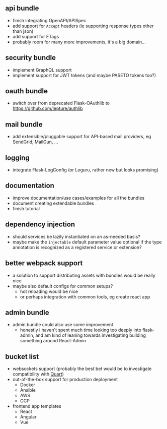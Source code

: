 api bundle
----------
* finish integrating OpenAPI/APISpec
* add support for `Accept` headers (ie supporting response types other than json)
* add support for ETags
* probably room for many more improvements, it's a big domain...


security bundle
---------------
* implement GraphQL support
* implement support for JWT tokens (and maybe PASETO tokens too?)


oauth bundle
------------
* switch over from deprecated Flask-OAuthlib to https://github.com/lepture/authlib


mail bundle
-----------
* add extensible/pluggable support for API-based mail providers, eg SendGrid, MailGun, ...


logging
-------
* integrate Flask-LogConfig (or Loguru, rather new but looks promising)


documentation
-------------
* improve documentation/use cases/examples for all the bundles
* document creating extendable bundles
* finish tutorial


dependency injection
--------------------
* should services be lazily instantiated on an as-needed basis?
* maybe make the `injectable` default parameter value optional if the type annotation is recognized as a registered service or extension?


better webpack support
----------------------
* a solution to support distributing assets with bundles would be really nice
* maybe also default configs for common setups?
   - hot reloading would be nice
   - or perhaps integration with common tools, eg create react app


admin bundle
------------
* admin bundle could also use some improvement
   - honestly i haven't spent much time looking too deeply into flask-admin, and am kind of leaning towards investigating building something around React-Admin


bucket list
-----------
* websockets support (probably the best bet would be to investigate compatibility with [Quart](https://gitlab.com/pgjones/quart))
* out-of-the-box support for production deployment
   - Docker
   - Ansible
   - AWS
   - GCP
* frontend app templates
   - React
   - Angular
   - Vue
